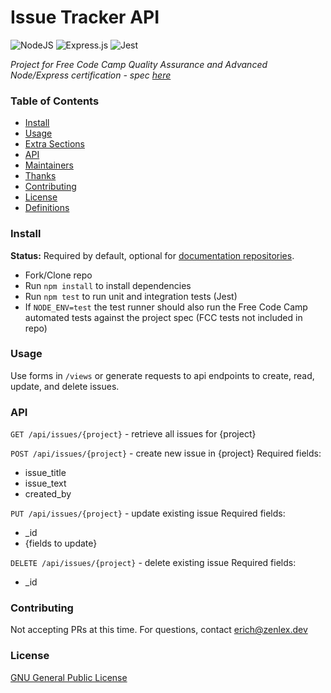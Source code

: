 # Issue Tracker API
![NodeJS](https://img.shields.io/badge/node.js-6DA55F?style=for-the-badge&logo=node.js&logoColor=white)
![Express.js](https://img.shields.io/badge/express.js-%23404d59.svg?style=for-the-badge&logo=express&logoColor=%2361DAFB)
![Jest](https://img.shields.io/badge/-jest-%23C21325?style=for-the-badge&logo=jest&logoColor=white)

*Project for Free Code Camp Quality Assurance and Advanced Node/Express certification - spec [here](https://www.freecodecamp.org/learn/quality-assurance/quality-assurance-projects/issue-tracker)*  

### Table of Contents
  - [Install](#install)
  - [Usage](#usage)
  - [Extra Sections](#extra-sections)
  - [API](#api)
  - [Maintainers](#maintainers)
  - [Thanks](#thanks)
  - [Contributing](#contributing)
  - [License](#license)
- [Definitions](#definitions)

### Install
**Status:** Required by default, optional for [documentation repositories](#definitions).
- Fork/Clone repo
- Run `npm install` to install dependencies 
- Run `npm test` to run unit and integration tests (Jest)
- If `NODE_ENV=test` the test runner should also run the Free Code Camp automated tests against the project spec (FCC tests not included in repo)

### Usage
Use forms in `/views` or generate requests to api endpoints to create, read, update, and delete issues.

### API
`GET /api/issues/{project}` - retrieve all issues for {project}

`POST /api/issues/{project}` - create new issue in {project}
Required fields:
  - issue_title
  - issue_text
  - created_by

`PUT /api/issues/{project}` - update existing issue
Required fields:
  - _id
  - {fields to update}
 
 `DELETE /api/issues/{project}` - delete existing issue
 Required fields:
 - _id

### Contributing
Not accepting PRs at this time. For questions, contact erich@zenlex.dev

### License
[GNU General Public License](https://opensource.org/licenses/GPL-3.0)

